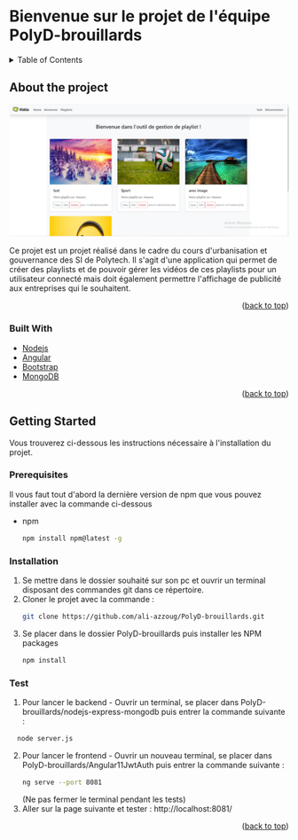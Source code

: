 <div id="top"></div>

# Bienvenue sur le projet de l'équipe PolyD-brouillards


<!-- TABLE OF CONTENTS -->
  <details>
  <summary>Table of Contents</summary>
  <ol>
    <li>
      <a href="#about-the-project">About The Project</a>
      <ul>
        <li><a href="#built-with">Built With</a></li>
      </ul>
    </li>
    <li>
      <a href="#getting-started">Getting Started</a>
      <ul>
        <li><a href="#prerequisites">Prerequisites</a></li>
        <li><a href="#installation">Installation</a></li>
        <li><a href="#test">Test</a></li>
      </ul>
    </li>
    <li><a href="#usage">Usage</a></li>
  </ol>
 </details>


<!-- ABOUT THE PROJECT -->
## About the project

![alt text](https://github.com/ali-azzoug/PolyD-brouillards/blob/main/screenshot%20page%20playlist.PNG?raw=true)

Ce projet est un projet réalisé dans le cadre du cours d'urbanisation et gouvernance des SI de Polytech. 
Il s'agit d'une application qui permet de créer des playlists et de pouvoir gérer les vidéos de ces playlists pour un utilisateur connecté mais doit également permettre l'affichage de publicité aux entreprises qui le souhaitent.  
<p align="right">(<a href="#top">back to top</a>)</p>



### Built With

* [Nodejs](https://nodejs.org/)
* [Angular](https://angular.io/)
* [Bootstrap](https://getbootstrap.com)
* [MongoDB](https://mongodb.com)


<p align="right">(<a href="#top">back to top</a>)</p>




<!-- GETTING STARTED -->
## Getting Started

Vous trouverez ci-dessous les instructions nécessaire à l'installation du projet. 

### Prerequisites

Il vous faut tout d'abord la dernière version de npm que vous pouvez installer avec la commande ci-dessous
* npm
  ```sh
  npm install npm@latest -g
  ```

### Installation

1. Se mettre dans le dossier souhaité sur son pc et ouvrir un terminal disposant des commandes git dans ce répertoire.
2. Cloner le projet avec la commande : 
   ```sh
   git clone https://github.com/ali-azzoug/PolyD-brouillards.git
   ```
3. Se placer dans le dossier PolyD-brouillards puis installer les NPM packages
   ```sh
   npm install
   ```

### Test

1. Pour lancer le backend - Ouvrir un terminal, se placer dans PolyD-brouillards/nodejs-express-mongodb puis entrer la commande suivante :
 ```sh
   node server.js
   ```
   
   
2. Pour lancer le frontend - Ouvrir un nouveau terminal, se placer dans PolyD-brouillards/Angular11JwtAuth puis entrer la commande suivante :
   ```sh
   ng serve --port 8081
   ```
   (Ne pas fermer le terminal pendant les tests)
3. Aller sur la page suivante et tester : http://localhost:8081/

<p align="right">(<a href="#top">back to top</a>)</p>

